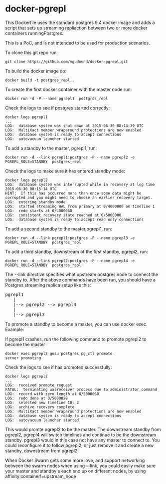 # docker-pgrepl

This Dockerfile uses the standard postgres 9.4 docker image and adds a script that sets up streaming repliaction between two or more docker containers runningPostgres.

This is a PoC, and is not intended to be used for production scenarios. 

To clone this git repo run:

    git clone https://github.com/mgudmund/docker-pgrepl.git

To build the docker image do:

    docker build -t postgres_repl .

To create the first docker container with the master node run:

    docker run -d -P --name pgrepl1  postgres_repl 

Check the logs to see if postgres started correctly:

    docker logs pgrepl1
    ...
    LOG:  database system was shut down at 2015-06-30 08:14:39 UTC
    LOG:  MultiXact member wraparound protections are now enabled
    LOG:  database system is ready to accept connections
    LOG:  autovacuum launcher started
    

To add a standby to the master, pgrepl1, run:

    docker run -d --link pgrepl1:postgres -P --name pgrepl2 -e PGREPL_ROLE=STANDBY  postgres_repl

Check the logs to make sure it has entered standby mode:

    docker logs pgrepl2 
    LOG:  database system was interrupted while in recovery at log time 2015-06-30 08:15:14 UTC
    HINT:  If this has occurred more than once some data might be corrupted and you might need to choose an earlier recovery target.
    LOG:  entering standby mode
    LOG:  started streaming WAL from primary at 0/4000000 on timeline 1
    LOG:  redo starts at 0/4000060
    LOG:  consistent recovery state reached at 0/5000000
    LOG:  database system is ready to accept read only connections
    
To add a second standby to the master,pgrepl1, run:

    docker run -d --link pgrepl1:postgres -P --name pgrepl3 -e PGREPL_ROLE=STANDBY  postgres_repl

To add a third standby, downstream of the first standby, pgrepl2, run:

    docker run -d --link pgrepl2:postgres -P --name pgrepl4 -e PGREPL_ROLE=STANDBY  postgres_repl

The --link directive specifies what upstream postgres node to connect the standby to. 
After the above commands have been run, you should have a Postgres streaming replica setup like this:
<pre>
pgrepl1 
   |      
   |--> pgrepl2 --> pgrepl4
   |
   |--> pgrepl3
</pre>
To promote a standby to become a master, you can use docker exec. Example:

If pgrepl1 crashes, run the following command to promote pgrepl2 to become the master
  
    docker exec pgrepl2 gosu postgres pg_ctl promote
    server promoting

Check the logs to see if has promoted successfully:

    docker logs pgrepl2
    ...
    LOG:  received promote request
    FATAL:  terminating walreceiver process due to administrator command
    LOG:  record with zero length at 0/5000060
    LOG:  redo done at 0/5000028
    LOG:  selected new timeline ID: 2
    LOG:  archive recovery complete
    LOG:  MultiXact member wraparound protections are now enabled
    LOG:  database system is ready to accept connections
    LOG:  autovacuum launcher started
        

This would promte pgrepl2 to be the master. The downstream standby from pgrepl2, pgrepl4 will switch timelines and continue to be the downstream standby. 
pgrepl3 would in this case not have any master to connect to. You could reconfigure it to follow pgrepl2, or just remove it and create a new standby, downstream from pgrepl2.

When Docker Swarm gets some more love, and support networking between the swarm nodes when using --link, you could easily make sure your master and standby's each end up on different nodes, by using affinity:container!=upstream_node






